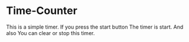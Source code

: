 # Time-Counter
This is a simple timer. If you press the start button The timer is start. And also You can clear or stop this timer. 
